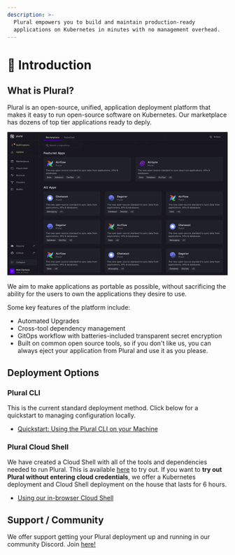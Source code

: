 ```yaml
---
description: >-
  Plural empowers you to build and maintain production-ready
  applications on Kubernetes in minutes with no management overhead.
---
```


# 👋 Introduction

## What is Plural?

Plural is an open-source, unified, application deployment platform that makes it easy to run open-source software on Kubernetes. Our marketplace has dozens of top tier applications ready to deply.

![](<.gitbook/assets/image (1).png>)

We aim to make applications as portable as possible, without sacrificing the ability for the users to own the applications they desire to use.&#x20;

Some key features of the platform include:

* Automated Upgrades
* Cross-tool dependency management
* GitOps workflow with batteries-included transparent secret encryption
* Built on common open source tools, so if you don't like us, you can always eject your application from Plural and use it as you please.

## Deployment Options

### Plural CLI

This is the current standard deployment method. Click below for a quickstart to managing configuration locally.

* [Quickstart: Using the Plural CLI on your Machine](getting-started/getting-started.md)

### Plural Cloud Shell

We have created a Cloud Shell with all of the tools and dependencies needed to run Plural. This is available [here](https://app.plural.sh/shell) to try out. If you want to **try out Plural without entering cloud credentials**, we offer a Kubernetes deployment and Cloud Shell deployment on the house that lasts for 6 hours.

* [Using our in-browser Cloud Shell](basic-setup-and-deployment/cloud-shell-quickstart.md)

## Support / Community

We offer support getting your Plural deployment up and running in our community Discord. Join [here!](https://discord.gg/pluralsh)